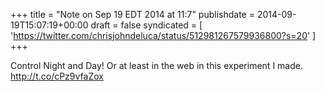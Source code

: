 +++
title = "Note on Sep 19 EDT 2014 at 11:7"
publishdate = 2014-09-19T15:07:19+00:00
draft = false
syndicated = [ 'https://twitter.com/chrisjohndeluca/status/512981267579936800?s=20' ]
+++

Control Night and Day! Or at least in the web in this experiment I made. http://t.co/cPz9vfaZox
